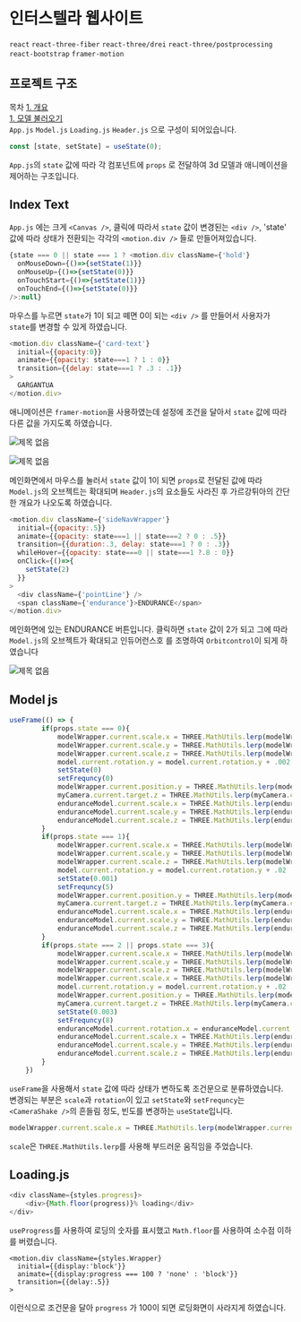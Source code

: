 # 인터스텔라 웹사이트

`react` `react-three-fiber` `react-three/drei` `react-three/postprocessing` `react-bootstrap` `framer-motion`

## 프로젝트 구조

목차
[1. 개요](#index-text)  
[1. 모델 불러오기](#model-js)  
`App.js` `Model.js` `Loading.js` `Header.js` 으로 구성이 되어있습니다.
```javascript
const [state, setState] = useState(0);
```
`App.js`의 `state` 값에 따라 각 컴포넌트에 `props` 로 전달하여 3d 모델과 애니메이션을 제어하는 구조입니다.

## Index Text

`App.js` 에는 크게 `<Canvas />`, 클릭에 따라서 `state` 값이 변경된는 `<div />`, 'state' 값에 따라 상태가 전환되는 각각의 `<motion.div />` 들로 만들어져있습니다. 

```javascript
{state === 0 || state === 1 ? <motion.div className={'hold'}
  onMouseDown={()=>{setState(1)}}
  onMouseUp={()=>{setState(0)}}
  onTouchStart={()=>{setState(1)}}
  onTouchEnd={()=>{setState(0)}}
/>:null}
```
마우스를 누르면 `state`가 1이 되고 떼면 0이 되는 `<div />` 를 만들어서 사용자가 `state`를 변경할 수 있게 하였습니다.

```javascript
<motion.div className={'card-text'}
  initial={{opacity:0}}
  animate={{opacity: state===1 ? 1 : 0}}
  transition={{delay: state===1 ? .3 : .1}}
>
  GARGANTUA
</motion.div>
```
애니메이션은 `framer-motion`을 사용하였는데 설정에 조건을 달아서 `state` 값에 따라 다른 값을 가지도록 하였습니다.

![제목 없음](https://user-images.githubusercontent.com/37141223/146590606-14c217b9-d8a3-4526-9a1c-6dc0a33d2a55.png)

![제목 없음](https://user-images.githubusercontent.com/37141223/146594542-f282959d-91f3-42b5-9603-dfac012d2a88.png)

메인화면에서 마우스를 눌러서 `state` 값이 1이 되면 `props`로 전달된 값에 따라 `Model.js`의 오브젝트는 확대되며 `Header.js`의 요소들도 사라진 후 가르강튀아의 간단한 개요가 나오도록 하였습니다.

```javascript
<motion.div className={'sideNavWrapper'}
  initial={{opacity:.5}}
  animate={{opacity: state===1 || state===2 ? 0 : .5}}
  transition={{duration:.3, delay: state===1 ? 0 : .3}}
  whileHover={{opacity: state===0 || state===1 ?.8 : 0}}
  onClick={()=>{
    setState(2)
  }}
>
  <div className={'pointLine'} />
  <span className={'endurance'}>ENDURANCE</span>
</motion.div>
```
메인화면에 있는 ENDURANCE 버튼입니다. 클릭하면 `state` 값이 2가 되고 그에 따라 `Model.js`의 오브젝트가 확대되고 인듀어런스호 를 조명하여 `Orbitcontrol`이 되게 하였습니다

![제목 없음](https://user-images.githubusercontent.com/37141223/146599635-84af71f9-6fea-40c1-8c58-4cff861a6056.png)

## Model js

```javascript
useFrame(() => {
        if(props.state === 0){
            modelWrapper.current.scale.x = THREE.MathUtils.lerp(modelWrapper.current.scale.x, .5, .05)
            modelWrapper.current.scale.y = THREE.MathUtils.lerp(modelWrapper.current.scale.y, .5, .05)
            modelWrapper.current.scale.z = THREE.MathUtils.lerp(modelWrapper.current.scale.z, .5, .05)
            model.current.rotation.y = model.current.rotation.y + .002
            setState(0)
            setFrequncy(0)
            modelWrapper.current.position.y = THREE.MathUtils.lerp(modelWrapper.current.position.y, 0, .05)
            myCamera.current.target.z = THREE.MathUtils.lerp(myCamera.current.target.z, 0, .1)
            enduranceModel.current.scale.x = THREE.MathUtils.lerp(enduranceModel.current.scale.x, 0, .05)
            enduranceModel.current.scale.y = THREE.MathUtils.lerp(enduranceModel.current.scale.y, 0, .05)
            enduranceModel.current.scale.z = THREE.MathUtils.lerp(enduranceModel.current.scale.z, 0, .05)
        }
        if(props.state === 1){
            modelWrapper.current.scale.x = THREE.MathUtils.lerp(modelWrapper.current.scale.x, 1, .05)
            modelWrapper.current.scale.y = THREE.MathUtils.lerp(modelWrapper.current.scale.y, 1, .05)
            modelWrapper.current.scale.z = THREE.MathUtils.lerp(modelWrapper.current.scale.z, 1, .05)
            model.current.rotation.y = model.current.rotation.y + .02
            setState(0.001)
            setFrequncy(5)
            modelWrapper.current.position.y = THREE.MathUtils.lerp(modelWrapper.current.position.y, 0, .05)
            myCamera.current.target.z = THREE.MathUtils.lerp(myCamera.current.target.z, 0, .1)
            enduranceModel.current.scale.x = THREE.MathUtils.lerp(enduranceModel.current.scale.x, 0, .05)
            enduranceModel.current.scale.y = THREE.MathUtils.lerp(enduranceModel.current.scale.y, 0, .05)
            enduranceModel.current.scale.z = THREE.MathUtils.lerp(enduranceModel.current.scale.z, 0, .05)
        }
        if(props.state === 2 || props.state === 3){
            modelWrapper.current.scale.x = THREE.MathUtils.lerp(modelWrapper.current.scale.x, 1.2, .01)
            modelWrapper.current.scale.y = THREE.MathUtils.lerp(modelWrapper.current.scale.y, 1.2, .01)
            modelWrapper.current.scale.z = THREE.MathUtils.lerp(modelWrapper.current.scale.z, 1.2, .01)
            modelWrapper.current.scale.x = THREE.MathUtils.lerp(modelWrapper.current.scale.x, 1.2, .01)
            model.current.rotation.y = model.current.rotation.y + .02
            modelWrapper.current.position.y = THREE.MathUtils.lerp(modelWrapper.current.position.y, .7, .05)
            myCamera.current.target.z = THREE.MathUtils.lerp(myCamera.current.target.z, -15, .015)
            setState(0.003)
            setFrequncy(8)
            enduranceModel.current.rotation.x = enduranceModel.current.rotation.x + .05
            enduranceModel.current.scale.x = THREE.MathUtils.lerp(enduranceModel.current.scale.x, .005, .01)
            enduranceModel.current.scale.y = THREE.MathUtils.lerp(enduranceModel.current.scale.y, .005, .01)
            enduranceModel.current.scale.z = THREE.MathUtils.lerp(enduranceModel.current.scale.z, .005, .01)
        }
    })
```
`useFrame`을 사용해서 `state` 값에 따라 상태가 변하도록 조건문으로 분류하였습니다. 변경되는 부분은 `scale`과 `rotation`이 있고 `setState`와 `setFrequncy`는 `<CameraShake />`의 흔들림 정도, 빈도를 변경하는 `useState`입니다.

```javascript
modelWrapper.current.scale.x = THREE.MathUtils.lerp(modelWrapper.current.scale.x, .5, .05)
```
`scale`은 `THREE.MathUtils.lerp`를 사용해 부드러운 움직임을 주었습니다.

## Loading.js
```javascript
<div className={styles.progress}>
    <div>{Math.floor(progress)}% loading</div>
</div>
```

`useProgress`를 사용하여 로딩의 숫자를 표시했고 `Math.floor`를 사용하여 소수점 이하를 버렸습니다.

```
<motion.div className={styles.Wrapper}
  initial={{display:'block'}}
  animate={{display:progress === 100 ? 'none' : 'block'}}
  transition={{delay:.5}}
>
```

이런식으로 조건문을 달아 `progress` 가 100이 되면 로딩화면이 사라지게 하였습니다.
